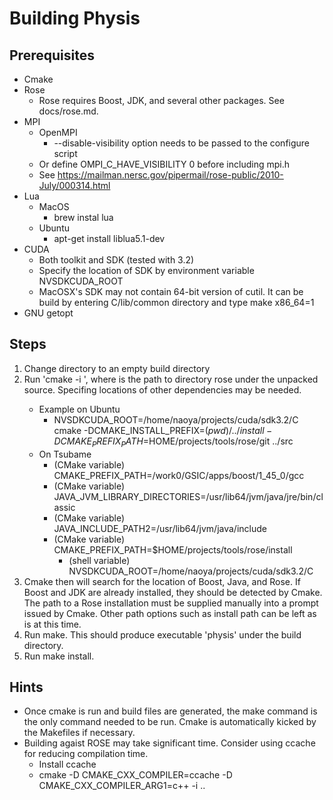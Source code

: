 # Building Physis

## Prerequisites
* Cmake
* Rose
    * Rose requires Boost, JDK, and several other packages. See docs/rose.md.
* MPI
    * OpenMPI
        * --disable-visibility option needs to be passed to the configure script
	* Or define OMPI_C_HAVE_VISIBILITY 0 before including mpi.h
	* See https://mailman.nersc.gov/pipermail/rose-public/2010-July/000314.html  
* Lua
    * MacOS
        * brew instal lua
    * Ubuntu
        * apt-get install liblua5.1-dev
* CUDA
    * Both toolkit and SDK (tested with 3.2)
    * Specify the location of SDK by environment variable NVSDKCUDA_ROOT  
    * MacOSX's SDK may not contain 64-bit version of cutil. It can be
      build by entering C/lib/common directory and type make x86_64=1
* GNU getopt
    
## Steps
1. Change directory to an empty build directory
2. Run 'cmake -i <path-to-src>', where <path-to-src> is the path to
  directory rose under the unpacked source. Specifing locations of
  other dependencies may be needed.
    * Example on Ubuntu
        * NVSDKCUDA_ROOT=/home/naoya/projects/cuda/sdk3.2/C
	cmake -DCMAKE_INSTALL_PREFIX=$(pwd)/../install
        -DCMAKE_PREFIX_PATH=$HOME/projects/tools/rose/git ../src
    * On Tsubame
        * (CMake variable) CMAKE_PREFIX_PATH=/work0/GSIC/apps/boost/1_45_0/gcc
        * (CMake variable) JAVA_JVM_LIBRARY_DIRECTORIES=/usr/lib64/jvm/java/jre/bin/classic
        * (CMake variable) JAVA_INCLUDE_PATH2=/usr/lib64/jvm/java/include
        * (CMake variable) CMAKE_PREFIX_PATH=$HOME/projects/tools/rose/install
	        * (shell variable) NVSDKCUDA_ROOT=/home/naoya/projects/cuda/sdk3.2/C
3. Cmake then will search for the location of Boost, Java, and Rose. If
  Boost and JDK are already installed, they should be detected by
  Cmake. The path to a Rose installation must be supplied
  manually into a prompt issued by Cmake. Other path options such as
  install path can be left as is at this time.
4. Run make. This should produce executable 'physis' under the build
   directory. 
5. Run make install.

## Hints
* Once cmake is run and build files are generated, the make command is the
  only command needed to be run. Cmake is automatically kicked by the
  Makefiles if necessary.
* Building agaist ROSE may take significant time. Consider using
  ccache for reducing compilation time. 
  - Install ccache
  - cmake -D CMAKE_CXX_COMPILER=ccache  -D CMAKE_CXX_COMPILER_ARG1=c++  -i .. 

